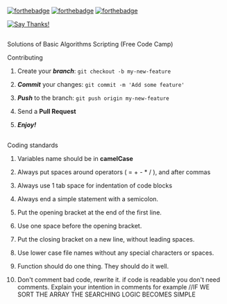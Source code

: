 

[![forthebadge](https://forthebadge.com/images/badges/made-with-javascript.svg)](https://forthebadge.com)
[![forthebadge](https://forthebadge.com/images/badges/check-it-out.svg)](https://forthebadge.com)
[![forthebadge](https://forthebadge.com/images/badges/built-with-love.svg)](https://forthebadge.com)

[![Say Thanks!](https://img.shields.io/badge/Say%20Thanks-!-1EAEDB.svg)](https://saythanks.io/to/divyanshu-rawat)

##

Solutions of Basic Algorithms Scripting (Free Code Camp)

Contributing

1. Create your **_branch_**: `git checkout -b my-new-feature`

2. **_Commit_** your changes: `git commit -m 'Add some feature'`

3. **_Push_** to the branch: `git push origin my-new-feature`

4. Send a **Pull Request**

5. **_Enjoy!_**

##

Coding standards

1. Variables name should be in **camelCase**

2. Always put spaces around operators ( = + - * / ), and after commas

3. Always use 1 tab space for indentation of code blocks

4.  Always end a simple statement with a semicolon.

5. Put the opening bracket at the end of the first line.

6. Use one space before the opening bracket.

7. Put the closing bracket on a new line, without leading spaces.

8. Use lower case file names without any special characters or spaces.

9. Function should do one thing. They should do it well.

10. Don't comment bad code, rewrite it. if code is readable you don't need comments. Explain your intention in comments for example //IF WE SORT THE ARRAY THE SEARCHING LOGIC BECOMES SIMPLE